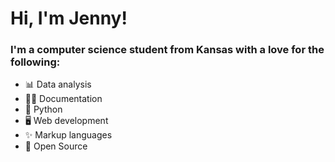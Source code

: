 # Hi, I'm Jenny!

### I'm a computer science student from Kansas with a love for the following:
- 📊 Data analysis
- ✍🏻 Documentation
- 🐍 Python
- 🖥️ Web development
- ✨ Markup languages
- 📖 Open Source

